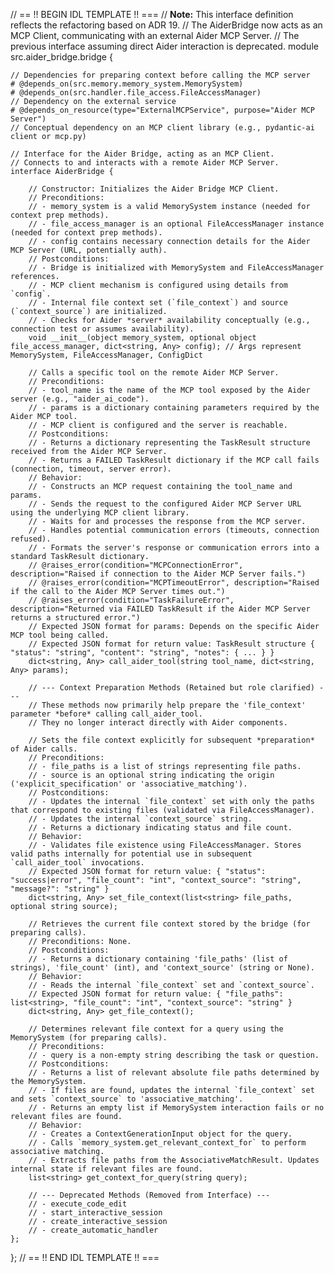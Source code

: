 // == !! BEGIN IDL TEMPLATE !! ===
// **Note:** This interface definition reflects the refactoring based on ADR 19.
// The AiderBridge now acts as an MCP Client, communicating with an external Aider MCP Server.
// The previous interface assuming direct Aider interaction is deprecated.
module src.aider_bridge.bridge {

    // Dependencies for preparing context before calling the MCP server
    # @depends_on(src.memory.memory_system.MemorySystem)
    # @depends_on(src.handler.file_access.FileAccessManager)
    // Dependency on the external service
    # @depends_on_resource(type="ExternalMCPService", purpose="Aider MCP Server")
    // Conceptual dependency on an MCP client library (e.g., pydantic-ai client or mcp.py)

    // Interface for the Aider Bridge, acting as an MCP Client.
    // Connects to and interacts with a remote Aider MCP Server.
    interface AiderBridge {

        // Constructor: Initializes the Aider Bridge MCP Client.
        // Preconditions:
        // - memory_system is a valid MemorySystem instance (needed for context prep methods).
        // - file_access_manager is an optional FileAccessManager instance (needed for context prep methods).
        // - config contains necessary connection details for the Aider MCP Server (URL, potentially auth).
        // Postconditions:
        // - Bridge is initialized with MemorySystem and FileAccessManager references.
        // - MCP client mechanism is configured using details from `config`.
        // - Internal file context set (`file_context`) and source (`context_source`) are initialized.
        // - Checks for Aider *server* availability conceptually (e.g., connection test or assumes availability).
        void __init__(object memory_system, optional object file_access_manager, dict<string, Any> config); // Args represent MemorySystem, FileAccessManager, ConfigDict

        // Calls a specific tool on the remote Aider MCP Server.
        // Preconditions:
        // - tool_name is the name of the MCP tool exposed by the Aider server (e.g., "aider_ai_code").
        // - params is a dictionary containing parameters required by the Aider MCP tool.
        // - MCP client is configured and the server is reachable.
        // Postconditions:
        // - Returns a dictionary representing the TaskResult structure received from the Aider MCP Server.
        // - Returns a FAILED TaskResult dictionary if the MCP call fails (connection, timeout, server error).
        // Behavior:
        // - Constructs an MCP request containing the tool_name and params.
        // - Sends the request to the configured Aider MCP Server URL using the underlying MCP client library.
        // - Waits for and processes the response from the MCP server.
        // - Handles potential communication errors (timeouts, connection refused).
        // - Formats the server's response or communication errors into a standard TaskResult dictionary.
        // @raises_error(condition="MCPConnectionError", description="Raised if connection to the Aider MCP Server fails.")
        // @raises_error(condition="MCPTimeoutError", description="Raised if the call to the Aider MCP Server times out.")
        // @raises_error(condition="TaskFailureError", description="Returned via FAILED TaskResult if the Aider MCP Server returns a structured error.")
        // Expected JSON format for params: Depends on the specific Aider MCP tool being called.
        // Expected JSON format for return value: TaskResult structure { "status": "string", "content": "string", "notes": { ... } }
        dict<string, Any> call_aider_tool(string tool_name, dict<string, Any> params);

        // --- Context Preparation Methods (Retained but role clarified) ---
        // These methods now primarily help prepare the 'file_context' parameter *before* calling call_aider_tool.
        // They no longer interact directly with Aider components.

        // Sets the file context explicitly for subsequent *preparation* of Aider calls.
        // Preconditions:
        // - file_paths is a list of strings representing file paths.
        // - source is an optional string indicating the origin ('explicit_specification' or 'associative_matching').
        // Postconditions:
        // - Updates the internal `file_context` set with only the paths that correspond to existing files (validated via FileAccessManager).
        // - Updates the internal `context_source` string.
        // - Returns a dictionary indicating status and file count.
        // Behavior:
        // - Validates file existence using FileAccessManager. Stores valid paths internally for potential use in subsequent `call_aider_tool` invocations.
        // Expected JSON format for return value: { "status": "success|error", "file_count": "int", "context_source": "string", "message?": "string" }
        dict<string, Any> set_file_context(list<string> file_paths, optional string source);

        // Retrieves the current file context stored by the bridge (for preparing calls).
        // Preconditions: None.
        // Postconditions:
        // - Returns a dictionary containing 'file_paths' (list of strings), 'file_count' (int), and 'context_source' (string or None).
        // Behavior:
        // - Reads the internal `file_context` set and `context_source`.
        // Expected JSON format for return value: { "file_paths": list<string>, "file_count": "int", "context_source": "string" }
        dict<string, Any> get_file_context();

        // Determines relevant file context for a query using the MemorySystem (for preparing calls).
        // Preconditions:
        // - query is a non-empty string describing the task or question.
        // Postconditions:
        // - Returns a list of relevant absolute file paths determined by the MemorySystem.
        // - If files are found, updates the internal `file_context` set and sets `context_source` to 'associative_matching'.
        // - Returns an empty list if MemorySystem interaction fails or no relevant files are found.
        // Behavior:
        // - Creates a ContextGenerationInput object for the query.
        // - Calls `memory_system.get_relevant_context_for` to perform associative matching.
        // - Extracts file paths from the AssociativeMatchResult. Updates internal state if relevant files are found.
        list<string> get_context_for_query(string query);

        // --- Deprecated Methods (Removed from Interface) ---
        // - execute_code_edit
        // - start_interactive_session
        // - create_interactive_session
        // - create_automatic_handler
    };
};
// == !! END IDL TEMPLATE !! ===
